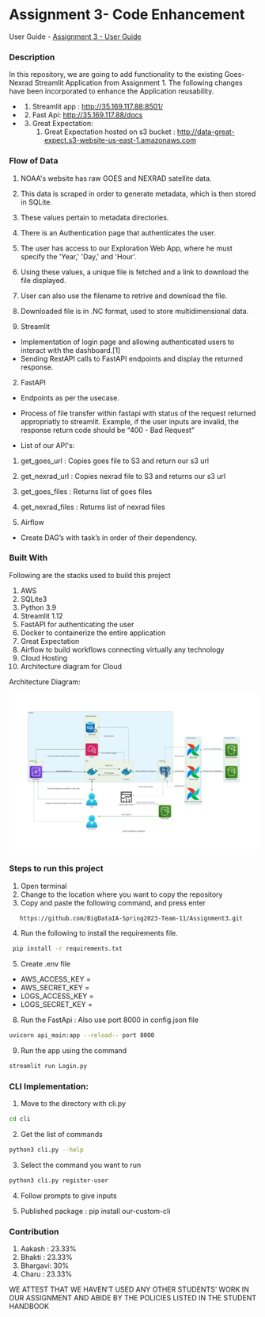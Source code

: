 # Assignment 3- Code Enhancement

User Guide - <a href="https://codelabs-preview.appspot.com/?file_id=1WuXZUl3ZoBxxDY33n4CoS1PDx_Qhr2KuQ16byUmUeMc#8">Assignment 3 - User Guide</a>


<h3> Description </h3>

In this repository, we are going to add functionality to the existing Goes-Nexrad Streamlit Application from Assignment 1.
The following changes have been incorporated to enhance the Application reusability.

* 1. Streamlit app : http://35.169.117.88:8501/
 
* 2. Fast Api:  http://35.169.117.88/docs
  
* 3. Great Expectation:
     1. Great Expectation hosted on s3 bucket : http://data-great-expect.s3-website-us-east-1.amazonaws.com



<h3> Flow of Data</h3>

1. NOAA's website has raw GOES and NEXRAD satellite data.
2. This data is scraped in order to generate metadata, which is then stored in SQLite.
3. These values pertain to metadata directories.
4. There is an Authentication page that authenticates the user.
5. The user has access to our Exploration Web App, where he must specify the 'Year,' 'Day,' and 'Hour'.
6. Using these values, a unique file is fetched and a link to download the file displayed.
7. User can also use the filename to retrive and download the file.
8. Downloaded file is in .NC format, used to store multidimensional data.


1. Streamlit

* Implementation of login page and allowing authenticated users to interact with the dashboard.[1]
* Sending RestAPI calls to FastAPI endpoints and display the returned response.

2. FastAPI
* Endpoints as per the usecase.
* Process of file transfer within fastapi with status of the request returned appropriatly to streamlit. Example, if the user inputs are invalid, the response return code should be “400 - Bad Request”

* List of our API's:
 1. get_goes_url    : Copies goes file to S3 and return our s3 url 
 2. get_nexrad_url  : Copies nexrad file to S3 and returns our s3 url
 3. get_goes_files :  Returns list of goes files 
 4. get_nexrad_files :  Returns list of nexrad files 


3. Airflow
* Create DAG’s with task’s in order of their dependency.
<h3> Built With </h3>

Following are the stacks used to build this project

1. AWS
2. SQLite3
3. Python 3.9
4. Streamlit 1.12
5. FastAPI for authenticating the user
6. Docker to containerize the entire application
7. Great Expectation 
8. Airflow to build workflows connecting virtually any technology
9. Cloud Hosting
10. Architecture diagram for Cloud

Architecture Diagram:

 ![image](https://github.com/BigDataIA-Spring2023-Team-11/Assignment3/blob/main/arch-diag/cloud_architecture_diagram.png)

<h3> Steps to run this project </h3>

1. Open terminal
2. Change to the location where you want to copy the repository
3. Copy and paste the following command, and press enter
```bash
   https://github.com/BigDataIA-Spring2023-Team-11/Assignment3.git
```
4. Run the following to install the requirements file.
```bash
 pip install -r requirements.txt
```
5. Create .env file

* AWS_ACCESS_KEY = 
* AWS_SECRET_KEY = 
* LOGS_ACCESS_KEY = 
* LOGS_SECRET_KEY = 

8. Run the FastApi : Also use port 8000 in config.json file
```bash
uvicorn api_main:app --reload-- port 8000
```
9. Run the app using the command 
```bash
streamlit run Login.py
```
<h3>CLI Implementation: </h3>

1. Move to the directory with cli.py
```bash
cd cli
```
2. Get the list of commands
```bash
python3 cli.py --help 
```
3. Select the command you want to run
```bash
python3 cli.py register-user
```
4. Follow prompts to give inputs

5. Published package : pip install our-custom-cli

<h3> Contribution </h3>

1. Aakash :  23.33%  
2. Bhakti :  23.33%
3. Bhargavi: 30%
4. Charu :   23.33%

WE ATTEST THAT WE HAVEN’T USED ANY OTHER STUDENTS’ WORK IN OUR ASSIGNMENT AND ABIDE BY THE POLICIES LISTED IN THE STUDENT HANDBOOK
